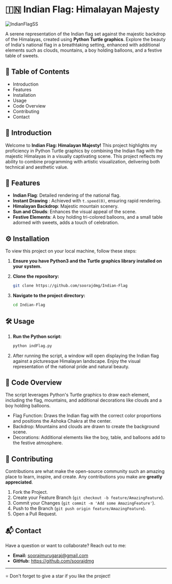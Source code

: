 # 🇮🇳 Indian Flag: Himalayan Majesty

 
![IndianFlagSS](https://github.com/user-attachments/assets/adaea6a8-4b10-46ae-acd2-9f7040175488)




A serene representation of the Indian flag set against the majestic backdrop of the Himalayas, created using **Python Turtle graphics**. Explore the beauty of India's national flag in a breathtaking setting, enhanced with additional elements such as clouds, mountains, a boy holding balloons, and a festive table of sweets.

## 🚀 Table of Contents

- Introduction
- Features
- Installation
- Usage
- Code Overview
- Contributing
- Contact
  
## 📖 Introduction

Welcome to **Indian Flag: Himalayan Majesty!** This project highlights my proficiency in Python Turtle graphics by combining the Indian flag with the majestic Himalayas in a visually captivating scene. This project reflects my ability to combine programming with artistic visualization, delivering both technical and aesthetic value.

## 🌟 Features

- **Indian Flag**: Detailed rendering of the national flag.
- **Instant Drawing** : Achieved with `t.speed(0)`, ensuring rapid rendering.
- **Himalayan Backdrop**: Majestic mountain scenery.
- **Sun and Clouds**: Enhances the visual appeal of the scene.
- **Festive Elements**: A boy holding tri-colored balloons, and a small table adorned with sweets, adds a touch of celebration.
  
## ⚙️ Installation

To view this project on your local machine, follow these steps:

1. **Ensure you have Python3 and the Turtle graphics library installed on your system.**

2. **Clone the repository:**
    ```sh
    git clone https://github.com/soorajdmg/Indian-Flag
    ```
    
3. **Navigate to the project directory:**
     ```sh
    cd Indian-Flag
    ```

## 🛠️ Usage

1. **Run the Python script:**
    ```sh
    python indFlag.py
    ```
    
2. After running the script, a window will open displaying the Indian flag against a picturesque Himalayan landscape. Enjoy the visual representation of the national pride and natural beauty.

## 📝 Code Overview

The script leverages Python's Turtle graphics to draw each element, including the flag, mountains, and additional decorations like clouds and a boy holding balloons.

 - Flag Function: Draws the Indian flag with the correct color proportions and positions the Ashoka Chakra at the center.
 - Backdrop: Mountains and clouds are drawn to create the background scene.
 - Decorations: Additional elements like the boy, table, and balloons add to the festive atmosphere.

## 🤝 Contributing

Contributions are what make the open-source community such an amazing place to learn, inspire, and create. Any contributions you make are **greatly appreciated**.

1. Fork the Project.
2. Create your Feature Branch (`git checkout -b feature/AmazingFeature`).
3. Commit your Changes (`git commit -m 'Add some AmazingFeature'`).
4. Push to the Branch (`git push origin feature/AmazingFeature`).
5. Open a Pull Request.

## 📬 Contact

Have a question or want to collaborate? Reach out to me:

- **Email:** [soorajmurugaraj@gmail.com](soorajmurugaraj@gmail.com)
- **GitHub:** https://github.com/soorajdmg

---

⭐️ Don't forget to give a star if you like the project!
